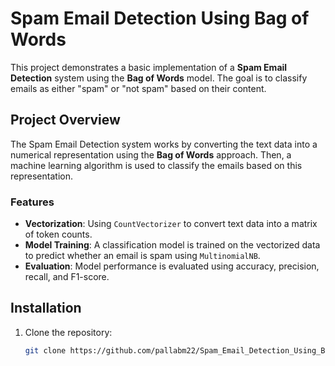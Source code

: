 # Spam Email Detection Using Bag of Words

This project demonstrates a basic implementation of a **Spam Email Detection** system using the **Bag of Words** model. The goal is to classify emails as either "spam" or "not spam" based on their content.

## Project Overview

The Spam Email Detection system works by converting the text data into a numerical representation using the **Bag of Words** approach. Then, a machine learning algorithm is used to classify the emails based on this representation.

### Features

- **Vectorization**: Using `CountVectorizer` to convert text data into a matrix of token counts.
- **Model Training**: A classification model is trained on the vectorized data to predict whether an email is spam using `MultinomialNB`.
- **Evaluation**: Model performance is evaluated using accuracy, precision, recall, and F1-score.

## Installation

1. Clone the repository:

   ```bash
   git clone https://github.com/pallabm22/Spam_Email_Detection_Using_Bag_Of_Words.git




